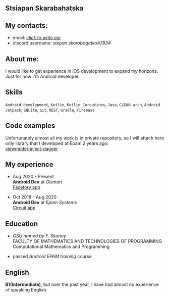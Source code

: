## Stsiapan Skarabahatska

## My contacts:
  * email: *[click to write me](mailto:skor.stiv@gmail.com)*
  * discord username: *stepan.skorobogatko#7834*

## About me:
I would like to get experience in iOS development to expand my horizons. Just for now I'm Android developer.

## Skills
`Android development`, `Kotlin`, `Kotlin Coroutines`, `Java`, `CLEAN arch`, `Android Jetpack`, `SQLite`, `Git`, `REST`, `Gradle`, `Firebase`

## Code examples 
Unfortunately almost all my work is in private repository, so I will attach here only library that I developed at Epam 2 years ago:</br>
[viewmodel-inject-dagger](https://github.com/epam-mobile-lab/viewmodel-inject-dagger)

## My experience 
* Aug 2020 - Present</br>
**Android Dev** at *Gismart*</br>
[Facetory app](https://play.google.com/store/apps/details?id=face.yoga.skincare.app)

* Oct 2018 - Aug 2020</br>
**Android Dev** at *Epam Systems*</br>
[Circuit app](https://play.google.com/store/apps/details?id=com.unify.circuit)

## Education
* *GSU named by F. Skoriny*</br>
FACULTY OF MATHEMATICS AND TECHNOLOGIES OF PROGRAMMING</br>
Computational Mathematics and Programming</br>

* passed *Android EPAM training* course

## English
**B1(Intermediate)**, but over the past year, I have had almost no experience of speaking English.
